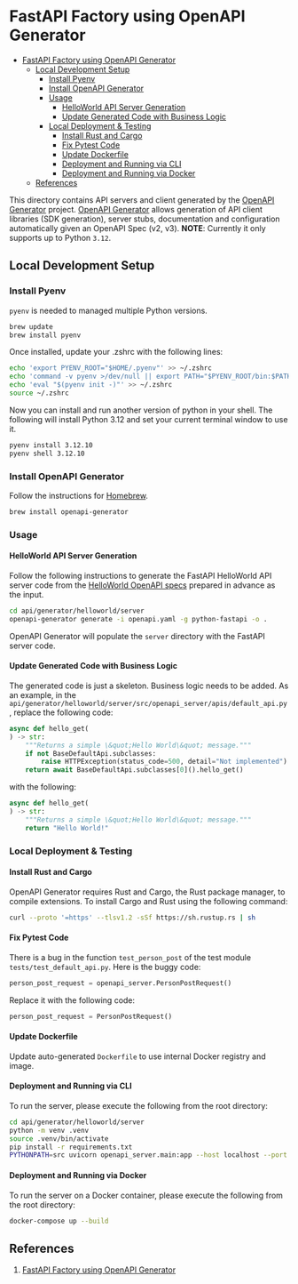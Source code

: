 # FastAPI Factory using OpenAPI Generator
- [FastAPI Factory using OpenAPI Generator](#fastapi-factory-using-openapi-generator)
  - [Local Development Setup](#local-development-setup)
    - [Install Pyenv](#install-pyenv)
    - [Install OpenAPI Generator](#install-openapi-generator)
    - [Usage](#usage)
      - [HelloWorld API Server Generation](#helloworld-api-server-generation)
      - [Update Generated Code with Business Logic](#update-generated-code-with-business-logic)
    - [Local Deployment \& Testing](#local-deployment--testing)
      - [Install Rust and Cargo](#install-rust-and-cargo)
      - [Fix Pytest Code](#fix-pytest-code)
      - [Update Dockerfile](#update-dockerfile)
      - [Deployment and Running via CLI](#deployment-and-running-via-cli)
      - [Deployment and Running via Docker](#deployment-and-running-via-docker)
  - [References](#references)

This directory contains API servers and client generated by the [OpenAPI Generator](https://openapi-generator.tech/) project. [OpenAPI Generator](https://github.com/OpenAPITools/openapi-generator) allows generation of API client libraries (SDK generation), server stubs, documentation and configuration automatically given an OpenAPI Spec (v2, v3).
**NOTE**: Currently it only supports up to Python `3.12`.

## Local Development Setup

### Install Pyenv

`pyenv` is needed to managed multiple Python versions.

```bash
brew update
brew install pyenv
```

Once installed, update your .zshrc with the following lines:

```bash
echo 'export PYENV_ROOT="$HOME/.pyenv"' >> ~/.zshrc
echo 'command -v pyenv >/dev/null || export PATH="$PYENV_ROOT/bin:$PATH"' >> ~/.zshrc
echo 'eval "$(pyenv init -)"' >> ~/.zshrc
source ~/.zshrc
```

Now you can install and run another version of python in your shell. The following will install Python 3.12 and set your current terminal window to use it.

```bash
pyenv install 3.12.10
pyenv shell 3.12.10
```

### Install OpenAPI Generator

Follow the instructions for [Homebrew](https://github.com/OpenAPITools/openapi-generator?tab=readme-ov-file#15---homebrew).

```bash
brew install openapi-generator
```

### Usage

#### HelloWorld API Server Generation

Follow the following instructions to generate the FastAPI HelloWorld API server code from the [HelloWorld OpenAPI specs](./helloworld/server/openapi.yaml) prepared in advance as the input.

```bash
cd api/generator/helloworld/server
openapi-generator generate -i openapi.yaml -g python-fastapi -o .
```

OpenAPI Generator will populate the `server` directory with the FastAPI server code.

#### Update Generated Code with Business Logic

The generated code is just a skeleton. Business logic needs to be added. As an example, in the `api/generator/helloworld/server/src/openapi_server/apis/default_api.py`, replace the following code:

```python
async def hello_get(
) -> str:
    """Returns a simple \&quot;Hello World\&quot; message."""
    if not BaseDefaultApi.subclasses:
        raise HTTPException(status_code=500, detail="Not implemented")
    return await BaseDefaultApi.subclasses[0]().hello_get()
```

with the following:

```python
async def hello_get(
) -> str:
    """Returns a simple \&quot;Hello World\&quot; message."""
    return "Hello World!"
```

### Local Deployment & Testing

#### Install Rust and Cargo

OpenAPI Generator requires Rust and Cargo, the Rust package manager, to compile extensions. To install Cargo and Rust using the following command:

```bash
curl --proto '=https' --tlsv1.2 -sSf https://sh.rustup.rs | sh
```

#### Fix Pytest Code

There is a bug in the function `test_person_post` of the test module `tests/test_default_api.py`. Here is the buggy code:

```python
person_post_request = openapi_server.PersonPostRequest()
```

Replace it with the following code:

```python
person_post_request = PersonPostRequest()
```

#### Update Dockerfile

Update auto-generated `Dockerfile` to use internal Docker registry and image.

#### Deployment and Running via CLI

To run the server, please execute the following from the root directory:

```bash
cd api/generator/helloworld/server
python -m venv .venv
source .venv/bin/activate
pip install -r requirements.txt
PYTHONPATH=src uvicorn openapi_server.main:app --host localhost --port 8080
```

#### Deployment and Running via Docker

To run the server on a Docker container, please execute the following from the root directory:

```bash
docker-compose up --build
```

## References

1. [FastAPI Factory using OpenAPI Generator](https://trantdai.github.io/blog/api-factory-using-openapi-generator)
